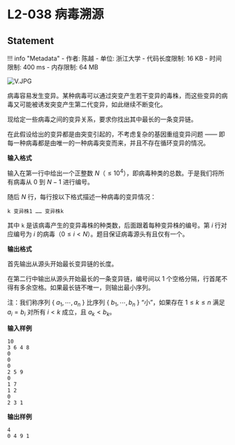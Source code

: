 
# L2-038 病毒溯源

## Statement

!!! info "Metadata"
    - 作者: 陈越
    - 单位: 浙江大学
    - 代码长度限制: 16 KB
    - 时间限制: 400 ms
    - 内存限制: 64 MB


![V.JPG](~/19836809-3b79-48c6-91d0-e7ff8501b708.JPG)


病毒容易发生变异。某种病毒可以通过突变产生若干变异的毒株，而这些变异的病毒又可能被诱发突变产生第二代变异，如此继续不断变化。

现给定一些病毒之间的变异关系，要求你找出其中最长的一条变异链。

在此假设给出的变异都是由突变引起的，不考虑复杂的基因重组变异问题 —— 即每一种病毒都是由唯一的一种病毒突变而来，并且不存在循环变异的情况。

**输入格式**

输入在第一行中给出一个正整数 $N$（$\le 10^4$），即病毒种类的总数。于是我们将所有病毒从 0 到 $N-1$ 进行编号。

随后 $N$ 行，每行按以下格式描述一种病毒的变异情况：

```
k 变异株1 …… 变异株k
```

其中 `k` 是该病毒产生的变异毒株的种类数，后面跟着每种变异株的编号。第 $i$ 行对应编号为 $i$ 的病毒（$0\le i <N$）。题目保证病毒源头有且仅有一个。

**输出格式**

首先输出从源头开始最长变异链的长度。

在第二行中输出从源头开始最长的一条变异链，编号间以 1 个空格分隔，行首尾不得有多余空格。如果最长链不唯一，则输出最小序列。

注：我们称序列 { $a_1, \cdots , a_n$ } 比序列 { $b_1, \cdots , b_n$ } “小”，如果存在 $1\le k \le n$ 满足 $a_i = b_i$ 对所有 $i<k$ 成立，且 $a_k < b_k$。

**输入样例**
```plaintext
10
3 6 4 8
0
0
0
2 5 9
0
1 7
1 2
0
2 3 1
```

**输出样例**
```plaintext
4
0 4 9 1
```

